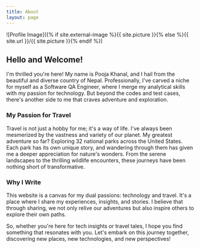 ```yaml
---
title: About
layout: page
---
```

![Profile Image]({% if site.external-image %}{{ site.picture }}{% else %}{{ site.url }}/{{ site.picture }}{% endif %})


## Hello and Welcome!

I'm thrilled you're here! My name is Pooja Khanal, and I hail from the beautiful and diverse country of Nepal. Professionally, I've carved a niche for myself as a Software QA Engineer, where I merge my analytical skills with my passion for technology. But beyond the codes and test cases, there's another side to me that craves adventure and exploration.

### My Passion for Travel

Travel is not just a hobby for me; it's a way of life. I've always been mesmerized by the vastness and variety of our planet. My greatest adventure so far? Exploring 32 national parks across the United States. Each park has its own unique story, and wandering through them has given me a deeper appreciation for nature's wonders. From the serene landscapes to the thrilling wildlife encounters, these journeys have been nothing short of transformative.


### Why I Write

This website is a canvas for my dual passions: technology and travel. It's a place where I share my experiences, insights, and stories. I believe that through sharing, we not only relive our adventures but also inspire others to explore their own paths.

So, whether you're here for tech insights or travel tales, I hope you find something that resonates with you. Let's embark on this journey together, discovering new places, new technologies, and new perspectives!


<!-- <h2>Skills</h2>

<ul class="skill-list">
	<li>HTML - Jade - Haml - Erb</li>
	<li>Responsive (Mobile First)</li>
	<li>CSS (Stylus, Sass, Less)</li>
	<li>Css Frameworks (Bootstrap, Foundation)</li>
	<li>Javascript (Design Patterns, Tests)</li>
	<li>AngularJS - ReactJS</li>
	<li>Grunt - Gulp - Yeoman</li>
	<li>Git</li>
	<li>PHP</li>
	<li>Python</li>
	<li>MySQL - MongoDB</li>
	<li>Scrum and Kanban</li>
	<li>TDD e Continuous Integration</li>
</ul>

<h2>Projects</h2>

<ul>
	<li><a href="https://github.com/">Lorem Lorem</a></li>
	<li><a href="https://github.com/">Ipsum Dolor</a></li>
	<li><a href="https://github.com/">Dolor Lorem</a></li>
</ul> -->
